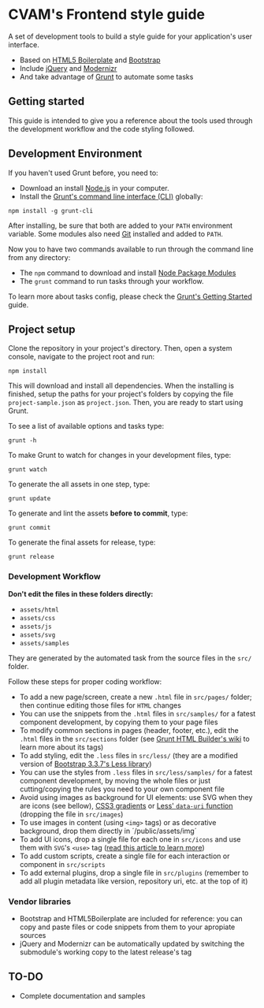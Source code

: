 CVAM's Frontend style guide
===========================

A set of development tools to build a style guide for your application's user interface. 

* Based on [HTML5 Boilerplate](http://html5boilerplate.com/) and [Bootstrap](http://getbootstrap.com/)
* Include [jQuery](http://jquery.com/) and [Modernizr](http://modernizr.com/)
* And take advantage of [Grunt](http://gruntjs.com/) to automate some tasks

## Getting started

This guide is intended to give you a reference about the tools used through the development workflow and the code styling followed.

## Development Environment

If you haven't used Grunt before, you need to:
* Download an install [Node.js](http://nodejs.org/download/) in your computer. 
* Install the [Grunt's command line interface (CLI)](http://gruntjs.com/getting-started#installing-the-cli) globally:
```
npm install -g grunt-cli
```

After installing, be sure that both are added to your `PATH` environment variable. Some modules also need [Git](http://git-scm.com/downloads) installed and added to `PATH`.

Now you to have two commands available to run through the command line from any directory:
* The `npm` command  to download and install [Node Package Modules](https://www.npmjs.org/)
* The `grunt` command to run tasks through your workflow.

To learn more about tasks config, please check the [Grunt's Getting Started](http://gruntjs.com/getting-started) guide. 

## Project setup

Clone the repository in your project's directory. Then, open a system console, navigate to the project root and run:

```
npm install
```

This will download and install all dependencies. When the installing is finished, setup the paths for your project's folders by copying the file `project-sample.json` as `project.json`. Then, you are ready to start using Grunt.

To see a list of available options and tasks type:
```
grunt -h
```

To make Grunt to watch for changes in your development files, type:
```
grunt watch
```

To generate the all assets in one step, type:
```
grunt update
```

To generate and lint the assets **before to commit**, type:
```
grunt commit
```

To generate the final assets for release, type:
```
grunt release
```

### Development Workflow

**Don't edit the files in these folders directly:** 
* `assets/html`
* `assets/css`
* `assets/js`
* `assets/svg`
* `assets/samples`

They are generated by the automated task from the source files in the `src/` folder.

Follow these steps for proper coding workflow:

* To add a new page/screen, create a new `.html` file in `src/pages/` folder; then continue editing those files for `HTML` changes
* You can use the snippets from the `.html` files in `src/samples/` for a fatest component development, by copying them to your page files
* To modify common sections in pages (header, footer, etc.), edit the `.html` files in the `src/sections` folder (see [Grunt HTML Builder's wiki](https://github.com/spatools/grunt-html-build/wiki) to learn more about its tags)
* To add styling, edit the `.less` files in `src/less/` (they are a modified version of [Bootstrap 3.3.7's Less library](http://getbootstrap.com/css/#less))
* You can use the styles from `.less` files in `src/less/samples/` for a fatest component development, by moving the whole files or just cutting/copying the rules you need to your own component file
* Avoid using images as background for UI elements: use SVG when they are icons (see bellow), [CSS3 gradients](http://www.colorzilla.com/gradient-editor/) or [Less' `data-uri` function](http://lesscss.org/functions/#misc-functions-data-uri) (dropping the file in `src/images`)
* To use images in content (using `<img>` tags) or as decorative background, drop them directly in ´/public/assets/img´
* To add UI icons, drop a single file for each one in `src/icons` and use them with `SVG`'s `<use>` tag ([read this article to learn more](https://css-tricks.com/svg-sprites-use-better-icon-fonts/))
* To add custom scripts, create a single file for each interaction or component in `src/scripts`
* To add external plugins, drop a single file in `src/plugins` (remember to add all plugin metadata like version, repository uri, etc. at the top of it)

### Vendor libraries

* Bootstrap and HTML5Boilerplate are included for reference: you can copy and paste files or code snippets from them to your apropiate sources
* jQuery and Modernizr can be automatically updated by switching the submodule's working copy to the latest release's tag 

## TO-DO

* Complete documentation and samples